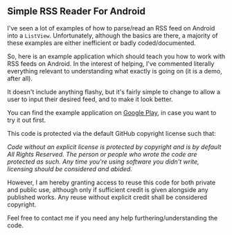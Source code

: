 Simple RSS Reader For Android
-------------------------------

I've seen a lot of examples of how to parse/read an RSS feed on Android into a `ListView`. Unfortunately, although the basics are there, a majority of these examples are either inefficient or badly coded/documented.

So, here is an example application which should teach you how to work with RSS feeds on Android. In the interest of helping, I've commented literally everything relevant to understanding what exactly is going on (it is a demo, after all).

It doesn't include anything flashy, but it's fairly simple to change to allow a user to input their desired feed, and to make it look better.

You can find the example application on [Google Play](https://play.google.com/store/apps/details?id=com.zackehh.rssdemo), in case you want to try it out first.

This code is protected via the default GitHub copyright license such that:

<i>Code without an explicit license is protected by copyright and is by default All Rights Reserved. The person or people who wrote the code are protected as such. Any time you're using software you didn't write, licensing should be considered and abided.</i>

However, I am hereby granting access to reuse this code for both private and public use, although only if sufficient credit is given alongside any published works. Any reuse without explicit credit shall be considered copyright.

Feel free to contact me if you need any help furthering/understanding the code.
